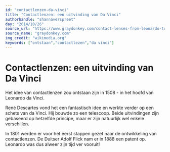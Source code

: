 ```yaml
---
id: "contactlenzen-da-vinci"
title: "Contactlenzen: een uitvinding van Da Vinci"
authorhandle: "shannaverspreet"
day: "2014/10/26"
source_url: "https://www.graydonkey.com/contact-lenses-from-leonardo-to-silicone/"
source_name: "graydonkey.com"
img_credit: "wikimedia.org"
keywords: ["ontstaan","contactlezen","da vinci"]
---
```

# Contactlenzen: een uitvinding van Da Vinci
Het idee van contactlenzen zou ontstaan zijn in 1508 - in het hoofd van Leonardo da Vinci.

René Descartes vond het een fantastisch idee en werkte verder op een schets van da Vinci. Hij bouwde zo een telescoop. Beide uitvindingen zijn gebaseerd op hetzelfde principe, maar er zijn natuurlijk wel enkele verschillen.

In 1801 werden er voor het eerst stappen gezet naar de ontwikkeling van contactlenzen. De Duitser Adolf Flick nam er in 1888 een patent op. Leonardo was dus alweer zijn tijd ver vooruit!